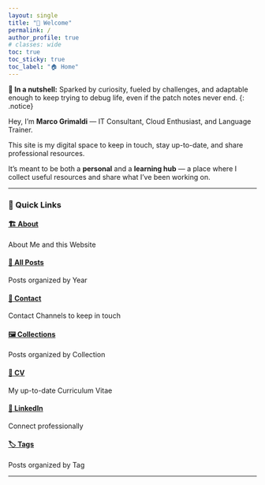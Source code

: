 ```yaml
---
layout: single
title: "👋 Welcome"
permalink: /
author_profile: true
# classes: wide
toc: true
toc_sticky: true
toc_label: "🏠 Home"
---
```


**🥜 In a nutshell:** Sparked by curiosity, fueled by challenges, and adaptable enough to keep trying to debug life, even if the patch notes never end.
{: .notice}

Hey, I’m **Marco Grimaldi** — IT Consultant, Cloud Enthusiast, and Language Trainer.  

This site is my digital space to keep in touch, stay up-to-date, and share professional resources.

It’s meant to be both a **personal** and a **learning hub** — a place where I collect useful resources and share what I’ve been working on.

---

### 🔗 Quick Links

#### [🏗️ About](/about/) 
About Me and this Website
#### [📰 All Posts](/posts/)
Posts organized by Year
#### [📲 Contact](/contact/)
Contact Channels to keep in touch
#### [🖼️ Collections](/collections/)
Posts organized by Collection
#### [📃 CV](/cv/)
My up-to-date Curriculum Vitae
#### [💼 LinkedIn](https://www.linkedin.com/in/marco-grimaldi29/)
Connect professionally
#### [🏷️ Tags](/tags/)
Posts organized by Tag

---
